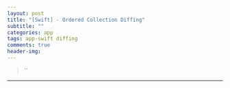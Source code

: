 ```yaml
---  
layout: post  
title: "[Swift] - Ordered Collection Diffing"  
subtitle: ""  
categories: app
tags: app-swift diffing
comments: true  
header-img: 
---  
```

  
> ``  

---

